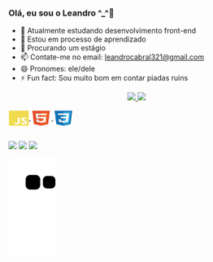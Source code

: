 ### Olá, eu sou o Leandro ^_^👋

- 🔭 Atualmente estudando desenvolvimento front-end
- 🌱 Estou em processo de aprendizado
- 👯 Procurando um estágio
- 📫 Contate-me no email: leandrocabral321@gmail.com
- 😄 Pronomes: ele/dele
- ⚡ Fun fact: Sou muito bom em contar piadas ruins

<div align="center">
  <a href="https://github.com/lendrw">
  <img height="180em" src="https://github-readme-stats.vercel.app/api?username=lendrw&show_icons=true&theme=dracula&include_all_commits=true&count_private=true"/>
  <img height="180em" src="https://github-readme-stats.vercel.app/api/top-langs/?username=lendrw&layout=compact&langs_count=7&theme=dracula"/>
</div>

</div>
<div style="display: inline_block"><br>
  <img align="center" alt="Leandro-Js" height="30" width="40" src="https://raw.githubusercontent.com/devicons/devicon/master/icons/javascript/javascript-plain.svg">
  <img align="center" alt="Leandro-HTML" height="30" width="40" src="https://raw.githubusercontent.com/devicons/devicon/master/icons/html5/html5-original.svg">
  <img align="center" alt="Leandro-CSS" height="30" width="40" src="https://raw.githubusercontent.com/devicons/devicon/master/icons/css3/css3-original.svg">
</div>

##

<div> 
  <a href="https://instagram.com/le.andr07" target="_blank"><img src="https://img.shields.io/badge/-Instagram-%23E4405F?style=for-the-badge&logo=instagram&logoColor=white" target="_blank"></a> 
  <a href = "mailto:leandrocabral321@gmail.com"><img src="https://img.shields.io/badge/-Gmail-%23333?style=for-the-badge&logo=gmail&logoColor=white" target="_blank"></a>
  <a href="https://www.linkedin.com/in/leandro-cabral-2aab41205" target="_blank"><img src="https://img.shields.io/badge/-LinkedIn-%230077B5?style=for-the-badge&logo=linkedin&logoColor=white" target="_blank"></a> 
 
  ![Snake animation](https://github.com/rafaballerini/rafaballerini/blob/output/github-contribution-grid-snake.svg)
 
</div>
